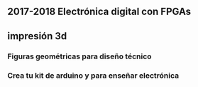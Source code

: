 ## 2017-2018 Electrónica digital con FPGAs

## impresión 3d

### Figuras geométricas para diseño técnico

### Crea tu kit de arduino y para enseñar electrónica
